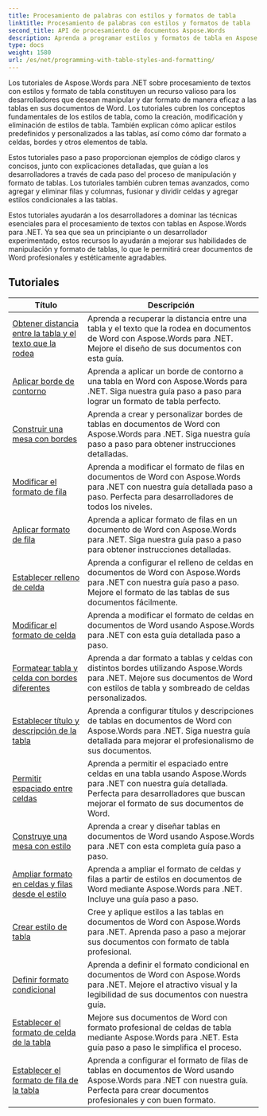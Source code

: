 ```yaml
---
title: Procesamiento de palabras con estilos y formatos de tabla
linktitle: Procesamiento de palabras con estilos y formatos de tabla
second_title: API de procesamiento de documentos Aspose.Words
description: Aprenda a programar estilos y formatos de tabla en Aspose.Words para .NET. Aprenda a aplicar estilos predefinidos, personalizar el formato de celdas, los bordes y más con tutoriales paso a paso y código de muestra en C#.
type: docs
weight: 1580
url: /es/net/programming-with-table-styles-and-formatting/
---
```

Los tutoriales de Aspose.Words para .NET sobre procesamiento de textos con estilos y formato de tabla constituyen un recurso valioso para los desarrolladores que desean manipular y dar formato de manera eficaz a las tablas en sus documentos de Word. Los tutoriales cubren los conceptos fundamentales de los estilos de tabla, como la creación, modificación y eliminación de estilos de tabla. También explican cómo aplicar estilos predefinidos y personalizados a las tablas, así como cómo dar formato a celdas, bordes y otros elementos de tabla.

Estos tutoriales paso a paso proporcionan ejemplos de código claros y concisos, junto con explicaciones detalladas, que guían a los desarrolladores a través de cada paso del proceso de manipulación y formato de tablas. Los tutoriales también cubren temas avanzados, como agregar y eliminar filas y columnas, fusionar y dividir celdas y agregar estilos condicionales a las tablas.

Estos tutoriales ayudarán a los desarrolladores a dominar las técnicas esenciales para el procesamiento de textos con tablas en Aspose.Words para .NET. Ya sea que sea un principiante o un desarrollador experimentado, estos recursos lo ayudarán a mejorar sus habilidades de manipulación y formato de tablas, lo que le permitirá crear documentos de Word profesionales y estéticamente agradables.

 ## Tutoriales
| Título | Descripción |
| --- | --- |
| [Obtener distancia entre la tabla y el texto que la rodea](./get-distance-between-table-surrounding-text/) | Aprenda a recuperar la distancia entre una tabla y el texto que la rodea en documentos de Word con Aspose.Words para .NET. Mejore el diseño de sus documentos con esta guía. |
| [Aplicar borde de contorno](./apply-outline-border/) | Aprenda a aplicar un borde de contorno a una tabla en Word con Aspose.Words para .NET. Siga nuestra guía paso a paso para lograr un formato de tabla perfecto. |
| [Construir una mesa con bordes](./build-table-with-borders/) | Aprenda a crear y personalizar bordes de tablas en documentos de Word con Aspose.Words para .NET. Siga nuestra guía paso a paso para obtener instrucciones detalladas. |
| [Modificar el formato de fila](./modify-row-formatting/) | Aprenda a modificar el formato de filas en documentos de Word con Aspose.Words para .NET con nuestra guía detallada paso a paso. Perfecta para desarrolladores de todos los niveles. |
| [Aplicar formato de fila](./apply-row-formatting/) | Aprenda a aplicar formato de filas en un documento de Word con Aspose.Words para .NET. Siga nuestra guía paso a paso para obtener instrucciones detalladas. |
| [Establecer relleno de celda](./set-cell-padding/) | Aprenda a configurar el relleno de celdas en documentos de Word con Aspose.Words para .NET con nuestra guía paso a paso. Mejore el formato de las tablas de sus documentos fácilmente. |
| [Modificar el formato de celda](./modify-cell-formatting/) | Aprenda a modificar el formato de celdas en documentos de Word usando Aspose.Words para .NET con esta guía detallada paso a paso. |
| [Formatear tabla y celda con bordes diferentes](./format-table-and-cell-with-different-borders/) | Aprenda a dar formato a tablas y celdas con distintos bordes utilizando Aspose.Words para .NET. Mejore sus documentos de Word con estilos de tabla y sombreado de celdas personalizados. |
| [Establecer título y descripción de la tabla](./set-table-title-and-description/) | Aprenda a configurar títulos y descripciones de tablas en documentos de Word con Aspose.Words para .NET. Siga nuestra guía detallada para mejorar el profesionalismo de sus documentos. |
| [Permitir espaciado entre celdas](./allow-cell-spacing/) | Aprenda a permitir el espaciado entre celdas en una tabla usando Aspose.Words para .NET con nuestra guía detallada. Perfecta para desarrolladores que buscan mejorar el formato de sus documentos de Word. |
| [Construye una mesa con estilo](./build-table-with-style/) | Aprenda a crear y diseñar tablas en documentos de Word usando Aspose.Words para .NET con esta completa guía paso a paso. |
| [Ampliar formato en celdas y filas desde el estilo](./expand-formatting-on-cells-and-row-from-style/) | Aprenda a ampliar el formato de celdas y filas a partir de estilos en documentos de Word mediante Aspose.Words para .NET. Incluye una guía paso a paso. |
| [Crear estilo de tabla](./create-table-style/) | Cree y aplique estilos a las tablas en documentos de Word con Aspose.Words para .NET. Aprenda paso a paso a mejorar sus documentos con formato de tabla profesional. |
| [Definir formato condicional](./define-conditional-formatting/) | Aprenda a definir el formato condicional en documentos de Word con Aspose.Words para .NET. Mejore el atractivo visual y la legibilidad de sus documentos con nuestra guía. |
| [Establecer el formato de celda de la tabla](./set-table-cell-formatting/) | Mejore sus documentos de Word con formato profesional de celdas de tabla mediante Aspose.Words para .NET. Esta guía paso a paso le simplifica el proceso. |
| [Establecer el formato de fila de la tabla](./set-table-row-formatting/) | Aprenda a configurar el formato de filas de tablas en documentos de Word usando Aspose.Words para .NET con nuestra guía. Perfecta para crear documentos profesionales y con buen formato. |